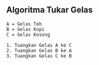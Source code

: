 ## Algoritma Tukar Gelas
```
A = Gelas Teh
B = Gelas Kopi
C = Gelas Kosong

1. Tuangkan Gelas A ke C
2. Tuangkan Gelas B ke A
3. Tuangkan Gelas C ke B
```
